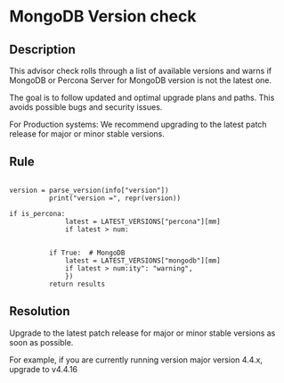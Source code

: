 # MongoDB Version check 

## Description
This advisor check rolls through a list of available versions and warns if MongoDB or Percona Server for MongoDB version is not the latest one.

The goal is to follow updated and optimal upgrade plans and paths. This avoids possible bugs and security issues. 

For Production systems: We recommend upgrading to the latest patch release for major or minor stable versions. 


## Rule
```MONGODB_BUILDINFO

version = parse_version(info["version"])
          print("version =", repr(version))

if is_percona:
              latest = LATEST_VERSIONS["percona"][mm]
              if latest > num:


          if True:  # MongoDB
              latest = LATEST_VERSIONS["mongodb"][mm]
              if latest > num:ity": "warning",
              })
          return results
```

## Resolution
Upgrade to the latest patch release for major or minor stable versions as soon as possible.

For example, if  you are currently running version major version 4.4.x, upgrade to v4.4.16
